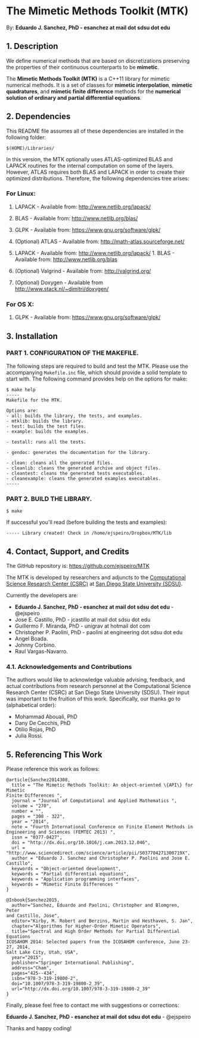 # The Mimetic Methods Toolkit (MTK)

By: **Eduardo J. Sanchez, PhD - esanchez at mail dot sdsu dot edu**

## 1. Description

We define numerical methods that are based on discretizations preserving the
properties of their continuous counterparts to be **mimetic**.

The **Mimetic Methods Toolkit (MTK)** is a C++11 library for mimetic numerical
methods. It is a set of classes for **mimetic interpolation**, **mimetic
quadratures**, and **mimetic finite difference** methods for the **numerical
solution of ordinary and partial differential equations**.

## 2. Dependencies

This README file assumes all of these dependencies are installed in the
following folder:

```
$(HOME)/Libraries/
```

In this version, the MTK optionally uses ATLAS-optimized BLAS and LAPACK
routines for the internal computation on some of the layers. However, ATLAS
requires both BLAS and LAPACK in order to create their optimized distributions.
Therefore, the following dependencies tree arises:

### For Linux:

1. LAPACK - Available from: http://www.netlib.org/lapack/
  1. BLAS - Available from: http://www.netlib.org/blas/

2. GLPK - Available from: https://www.gnu.org/software/glpk/

3. (Optional) ATLAS - Available from: http://math-atlas.sourceforge.net/
  1. LAPACK - Available from: http://www.netlib.org/lapack/
    1. BLAS - Available from: http://www.netlib.org/blas

4. (Optional) Valgrind - Available from: http://valgrind.org/

5. (Optional) Doxygen - Available from http://www.stack.nl/~dimitri/doxygen/

### For OS X:

1. GLPK - Available from: https://www.gnu.org/software/glpk/

## 3. Installation

### PART 1. CONFIGURATION OF THE MAKEFILE.

The following steps are required to build and test the MTK. Please use the
accompanying `Makefile.inc` file, which should provide a solid template to
start with. The following command provides help on the options for make:

```
$ make help
-----
Makefile for the MTK.

Options are:
- all: builds the library, the tests, and examples.
- mtklib: builds the library.
- test: builds the test files.
- example: builds the examples.

- testall: runs all the tests.

- gendoc: generates the documentation for the library.

- clean: cleans all the generated files.
- cleanlib: cleans the generated archive and object files.
- cleantest: cleans the generated tests executables.
- cleanexample: cleans the generated examples executables.
-----
```

### PART 2. BUILD THE LIBRARY.

```
$ make
```

If successful you'll read (before building the tests and examples):
```
----- Library created! Check in /home/ejspeiro/Dropbox/MTK/lib
```

## 4. Contact, Support, and Credits

The GitHub repository is: https://github.com/ejspeiro/MTK

The MTK is developed by researchers and adjuncts to the
[Computational Science Research Center (CSRC)](http://www.csrc.sdsu.edu/)
at [San Diego State University (SDSU)](http://www.sdsu.edu/).

Currently the developers are:

- **Eduardo J. Sanchez, PhD - esanchez at mail dot sdsu dot edu** - @ejspeiro
- Jose E. Castillo, PhD - jcastillo at mail dot sdsu dot edu
- Guillermo F. Miranda, PhD - unigrav at hotmail dot com
- Christopher P. Paolini, PhD - paolini at engineering dot sdsu dot edu
- Angel Boada.
- Johnny Corbino.
- Raul Vargas-Navarro.

### 4.1. Acknowledgements and Contributions

The authors would like to acknowledge valuable advising, feedback,
and actual contributions from research personnel at the Computational Science
Research Center (CSRC) at San Diego State University (SDSU). Their input was
important to the fruition of this work. Specifically, our thanks go to
(alphabetical order):

- Mohammad Abouali, PhD
- Dany De Cecchis, PhD
- Otilio Rojas, PhD
- Julia Rossi.

## 5. Referencing This Work

Please reference this work as follows:
```
@article{Sanchez2014308,
  title = "The Mimetic Methods Toolkit: An object-oriented \{API\} for Mimetic
Finite Differences ",
  journal = "Journal of Computational and Applied Mathematics ",
  volume = "270",
  number = "",
  pages = "308 - 322",
  year = "2014",
  note = "Fourth International Conference on Finite Element Methods in
Engineering and Sciences (FEMTEC 2013) ",
  issn = "0377-0427",
  doi = "http://dx.doi.org/10.1016/j.cam.2013.12.046",
  url = "http://www.sciencedirect.com/science/article/pii/S037704271300719X",
  author = "Eduardo J. Sanchez and Christopher P. Paolini and Jose E. Castillo",
  keywords = "Object-oriented development",
  keywords = "Partial differential equations",
  keywords = "Application programming interfaces",
  keywords = "Mimetic Finite Differences "
}

@Inbook{Sanchez2015,
  author="Sanchez, Eduardo and Paolini, Christopher and Blomgren, Peter
and Castillo, Jose",
  editor="Kirby, M. Robert and Berzins, Martin and Hesthaven, S. Jan",
  chapter="Algorithms for Higher-Order Mimetic Operators",
  title="Spectral and High Order Methods for Partial Differential Equations
ICOSAHOM 2014: Selected papers from the ICOSAHOM conference, June 23-27, 2014,
Salt Lake City, Utah, USA",
  year="2015",
  publisher="Springer International Publishing",
  address="Cham",
  pages="425--434",
  isbn="978-3-319-19800-2",
  doi="10.1007/978-3-319-19800-2_39",
  url="http://dx.doi.org/10.1007/978-3-319-19800-2_39"
}
```

Finally, please feel free to contact me with suggestions or corrections:

**Eduardo J. Sanchez, PhD - esanchez at mail dot sdsu dot edu** - @ejspeiro

Thanks and happy coding!
